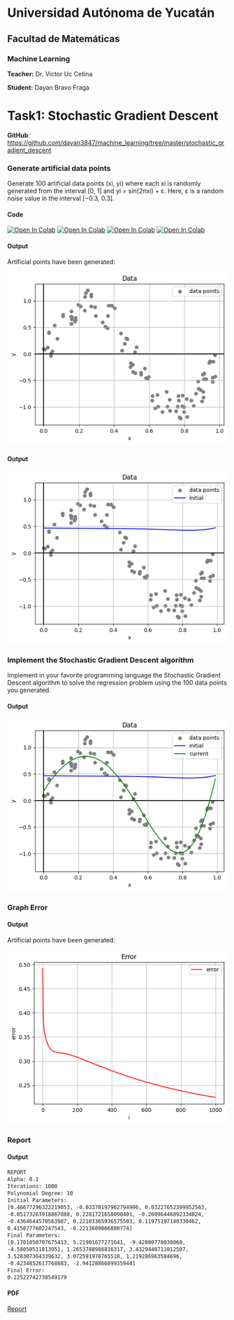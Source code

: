 # Universidad Autónoma de Yucatán

## Facultad de Matemáticas

### Machine Learning

**Teacher:** Dr. Victor Uc Cetina

**Student:** Dayan Bravo Fraga

# Task1: Stochastic Gradient Descent

**GitHub**: https://github.com/dayan3847/machine_learning/tree/master/stochastic_gradient_descent

### Generate artificial data points

Generate 100 artificial data points (xi, yi) where each xi is randomly generated from the interval [0, 1]
and yi = sin(2πxi) + ε. Here, ε is a random noise value in the interval [−0.3, 0.3].

#### Code

[![Open In Colab](https://colab.research.google.com/assets/colab-badge.svg)](https://colab.research.google.com/github/dayan3847/machine_learning/blob/master/stochastic_gradient_descent/colab/1_generate_artificial_data_points.ipynb)
[![Open In Colab](https://colab.research.google.com/assets/colab-badge.svg)](https://colab.research.google.com/github/dayan3847/machine_learning/blob/master/stochastic_gradient_descent/colab/2_stochastic_gradient_descent.ipynb)
[![Open In Colab](https://colab.research.google.com/assets/colab-badge.svg)](https://colab.research.google.com/github/dayan3847/machine_learning/blob/master/stochastic_gradient_descent/colab/3_plot_results.ipynb)
[![Open In Colab](https://colab.research.google.com/assets/colab-badge.svg)](https://colab.research.google.com/github/dayan3847/machine_learning/blob/master/stochastic_gradient_descent/colab/4_create_animation.ipynb)

#### Output

Artificial points have been generated:

![](img/output1.png)

#### Output

![](img/output2.png)

### Implement the Stochastic Gradient Descent algorithm

Implement in your favorite programming language the Stochastic Gradient Descent algorithm to solve the regression
problem using the 100 data points you generated.

#### Output

![](img/output3.png)

### Graph Error

#### Output

Artificial points have been generated:

![](img/output4.png)

### Report

#### Output

    REPORT
    Alpha: 0.1
    Iterations: 1000
    Polynomial Degree: 10
    Initial Parameters:
    [0.46677296322219053, -0.03370197962794996, 0.03227652399952563, -0.05173263918867088, 0.2281721658090401, -0.26096446892334024, -0.4364644570563987, 0.22103365936575503, 0.11975197140330462, 0.4158777602247543, -0.2213609066880774]
    Final Parameters:
    [0.1781850707675413, 5.21901677271641, -9.42800778038868, -4.58050511813951, 1.2653788988816317, 3.4329440711012507, 3.528307364339632, 3.072591978765518, 1.219286963584696, -0.4234852617768883, -2.9412886689935944]
    Final Error:
    0.22522742738549179

#### PDF

[Report](doc/reportStochasticGradientDescentSinusoidal.pdf)
